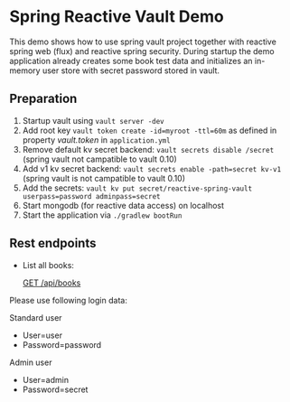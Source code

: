 # Spring Reactive Vault Demo
This demo shows how to use spring vault project together with 
reactive spring web (flux) and reactive spring security.
During startup the demo application already creates some book test data and
initializes an in-memory user store with secret password stored in vault.

## Preparation

1. Startup vault using `vault server -dev`
2. Add root key `vault token create -id=myroot -ttl=60m` as defined in property _vault.token_ in `application.yml`
3. Remove default kv secret backend: `vault secrets disable /secret` (spring vault not campatible to vault 0.10)
4. Add v1 kv secret backend: `vault secrets enable -path=secret kv-v1` (spring vault is not campatible to vault 0.10)
5. Add the secrets: `vault kv put secret/reactive-spring-vault userpass=password adminpass=secret`
6. Start mongodb (for reactive data access) on localhost
7. Start the application via `./gradlew bootRun`

## Rest endpoints

* List all books:

  [GET /api/books](http://localhost:8080/api/books)
  
Please use following login data:

Standard user
* User=user
* Password=password

Admin user
* User=admin
* Password=secret